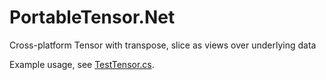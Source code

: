 # PortableTensor.Net
Cross-platform Tensor with transpose, slice as views over underlying data

Example usage, see [TestTensor.cs](TestTensor.cs).
